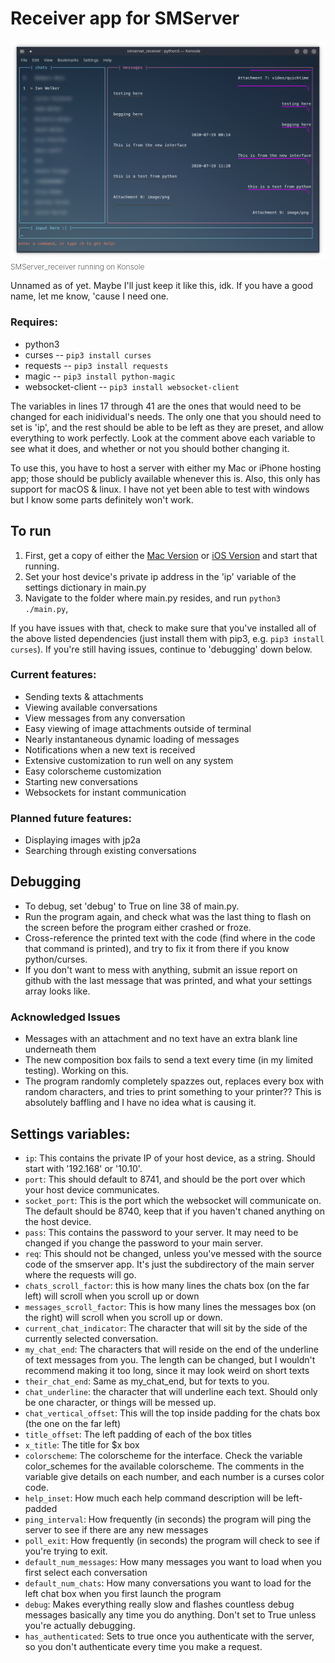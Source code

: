 # Receiver app for SMServer

![What it looks like](smserver_receiver.png)
<span style="font-weight: 200; font-size: 12px;">SMServer_receiver running on Konsole</span>

Unnamed as of yet. Maybe I'll just keep it like this, idk. If you have a good name, let me know, 'cause I need one. 

### Requires:
 - python3
 - curses -- `pip3 install curses`
 - requests -- `pip3 install requests`
 - magic -- `pip3 install python-magic`
 - websocket-client -- `pip3 install websocket-client`
 
The variables in lines 17 through 41 are the ones that would need to be changed for each inidividual's needs. The only one that you should need to set is 'ip', and the rest should be able to be left as they are preset, and allow everything to work perfectly. Look at the comment above each variable to see what it does, and whether or not you should bother changing it. 

To use this, you have to host a server with either my Mac or iPhone hosting app; those should be publicly available whenever this is. Also, this only has support for macOS & linux. I have not yet been able to test with windows but I know some parts definitely won't work.

## To run

1. First, get a copy of either the [Mac Version](https://github.com/iandwelker/mac_smserver) or [iOS Version](https://github.com/iandwelker/smserver) and start that running. 
2. Set your host device's private ip address in the 'ip' variable of the settings dictionary in main.py 
3. Navigate to the folder where main.py resides, and run `python3 ./main.py`, 

If you have issues with that, check to make sure that you've installed all of the above listed dependencies (just install them with pip3, e.g. `pip3 install curses`). If you're still having issues, continue to 'debugging' down below.

### Current features:
 - Sending texts & attachments
 - Viewing available conversations
 - View messages from any conversation
 - Easy viewing of image attachments outside of terminal
 - Nearly instantaneous dynamic loading of messages
 - Notifications when a new text is received
 - Extensive customization to run well on any system
 - Easy colorscheme customization
 - Starting new conversations
 - Websockets for instant communication

### Planned future features:
 - Displaying images with jp2a
 - Searching through existing conversations

## Debugging
- To debug, set 'debug' to True on line 38 of main.py. 
- Run the program again, and check what was the last thing to flash on the screen before the program either crashed or froze.
- Cross-reference the printed text with the code (find where in the code that command is printed), and try to fix it from there if you know python/curses. 
- If you don't want to mess with anything, submit an issue report on github with the last message that was printed, and what your settings array looks like. 

### Acknowledged Issues
- Messages with an attachment and no text have an extra blank line underneath them
- The new composition box fails to send a text every time (in my limited testing). Working on this.
- The program randomly completely spazzes out, replaces every box with random characters, and tries to print something to your printer?? This is absolutely baffling and I have no idea what is causing it.

## Settings variables:
- `ip`: This contains the private IP of your host device, as a string. Should start with '192.168' or '10.10'. 
- `port`: This should default to 8741, and should be the port over which your host device communicates.
- `socket_port`: This is the port which the websocket will communicate on. The default should be 8740, keep that if you haven't chaned anything on the host device.
- `pass`: This contains the password to your server. It may need to be changed if you change the password to your main server.
- `req`: This should not be changed, unless you've messed with the source code of the smserver app. It's just the subdirectory of the main server where the requests will go.
- `chats_scroll_factor`: this is how many lines the chats box (on the far left) will scroll when you scroll up or down
- `messages_scroll_factor`: This is how many lines the messages box (on the right) will scroll when you scroll up or down.
- `current_chat_indicator`: The character that will sit by the side of the currently selected conversation.
- `my_chat_end`: The characters that will reside on the end of the underline of text messages from you. The length can be changed, but I wouldn't recommend making it too long, since it may look weird on short texts
- `their_chat_end`: Same as my_chat_end, but for texts to you.
- `chat_underline`: the character that will underline each text. Should only be one character, or things will be messed up. 
- `chat_vertical_offset`: This will the top inside padding for the chats box (the one on the far left)
- `title_offset`: The left padding of each of the box titles
- `x_title`: The title for $x box
- `colorscheme`: The colorscheme for the interface. Check the variable color_schemes for the available colorscheme. The comments in the variable give details on each number, and each number is a curses color code.
- `help_inset`: How much each help command description will be left-padded
- `ping_interval`: How frequently (in seconds) the program will ping the server to see if there are any new messages
- `poll_exit`: How frequently (in seconds) the program will check to see if you're trying to exit.
- `default_num_messages`: How many messages you want to load when you first select each conversation
- `default_num_chats`: How many conversations you want to load for the left chat box when you first launch the program
- `debug`: Makes everything really slow and flashes countless debug messages basically any time you do anything. Don't set to True unless you're actually debugging.
- `has_authenticated`: Sets to true once you authenticate with the server, so you don't authenticate every time you make a request.

